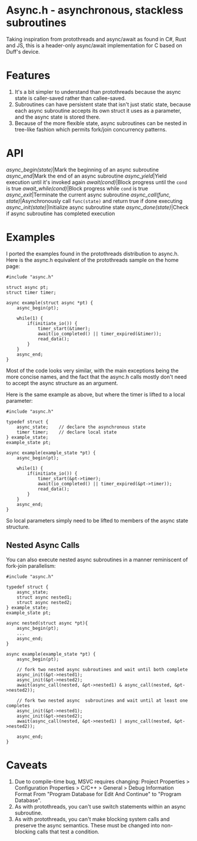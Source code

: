 # Async.h - asynchronous, stackless subroutines

Taking inspiration from protothreads and async/await as found in C#, Rust and JS,
this is a header-only async/await implementation for C based on Duff's device.

# Features

1. It's a bit simpler to understand than protothreads because the async state
   is caller-saved rather than callee-saved.
2. Subroutines can have persistent state that isn't just static state, because
   each async subroutine accepts its own struct it uses as a parameter, and
   the async state is stored there.
3. Because of the more flexible state, async subroutines can be nested
   in tree-like fashion which permits fork/join concurrency patterns.

# API

*async_begin(state)*|Mark the beginning of an async subroutine
*async_end*|Mark the end of an async subroutine
*async_yield*|Yield execution until it's invoked again
*await(cond)*|Block progress until the `cond` is true
*await_while(cond)*|Block progress while `cond` is true
*async_exit*|Terminate the current async subroutine
*async_call(func, state)*|Asynchronously call `func(state)` and return true if done executing
*async_init(state)*|Initialize async subroutine state
*async_done(state)*|Check if async subroutine has completed execution

# Examples

I ported the examples found in the protothreads distribution to async.h. Here
is the async.h equivalent of the protothreads sample on the home page:
```
#include "async.h"

struct async pt;
struct timer timer;

async example(struct async *pt) {
    async_begin(pt);
    
    while(1) {
        if(initiate_io()) {
            timer_start(&timer);
            await(io_completed() || timer_expired(&timer));
            read_data();
        }
    }
    async_end;
}
```
Most of the code looks very similar, with the main exceptions being the
more concise names, and the fact that the async.h calls mostly don't need
to accept the async structure as an argument.

Here is the same example as above, but where the timer is lifted to
a local parameter:
```
#include "async.h"

typedef struct { 
    async_state;    // declare the asynchronous state
    timer timer;    // declare local state
} example_state;
example_state pt;

async example(example_state *pt) {
    async_begin(pt);
    
    while(1) {
        if(initiate_io()) {
            timer_start(&pt->timer);
            await(io_completed() || timer_expired(&pt->timer));
            read_data();
        }
    }
    async_end;
}
```
So local parameters simply need to be lifted to members of the async
state structure.

## Nested Async Calls

You can also execute nested async subroutines in a manner reminiscent of
fork-join parallelism:
```
#include "async.h"

typedef struct { 
    async_state;
    struct async nested1;
    struct async nested2;
} example_state;
example_state pt;

async nested(struct async *pt){
    async_begin(pt);
    ...
    async_end;
}

async example(example_state *pt) {
    async_begin(pt);

    // fork two nested async subroutines and wait until both complete
    async_init(&pt->nested1);
    async_init(&pt->nested2);
    await(async_call(nested, &pt->nested1) & async_call(nested, &pt->nested2));
    
    // fork two nested async  subroutines and wait until at least one completes
    async_init(&pt->nested1);
    async_init(&pt->nested2);
    await(async_call(nested, &pt->nested1) | async_call(nested, &pt->nested2));

    async_end;
}
```

# Caveats

 1. Due to compile-time bug, MSVC requires changing:
     Project Properties > Configuration Properties > C/C++ > General > Debug Information Format
    From "Program Database for Edit And Continue" to "Program Database".
 2. As with protothreads, you can't use switch statements within an
    async subroutine.
 3. As with protothreads, you can't make blocking system calls and preserve
    the async semantics. These must be changed into non-blocking calls that
    test a condition.
